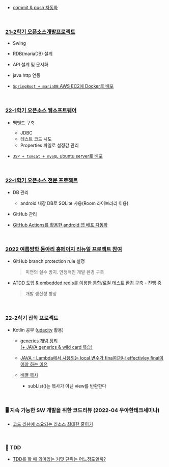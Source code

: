 * [commit & push 자동화](./auto-commit)

<br>

### [21-2학기 오픈소스개발프로젝트](https://github.com/1M1S)
  * Swing
  * RDB(mariaDB) 설계
  * API 설계 및 문서화
  * java http 연동
  
  * [`SpringBoot + mariaDB` AWS EC2에 Docker로  배포](./project-record/oss-dev-project.md)

<br>

### [22-1학기 오픈소스 웹소프트웨어](https://github.com/chisan01/balance_game_community)
  
  - 백엔드 구축
    - JDBC
    - 테스트 코드 시도
    - Properties 파일로 설정값 관리
  
  - [`JSP + tomcat + mySQL` ubuntu server로 배포](./project-record/web-oss.md)

<br>

### [22-1학기 오픈소스 전문 프로젝트](https://github.com/cbnuEarthProtector)
  
  - DB 관리
    - android 내장 DB로 SQLite 사용(Room 라이브러리 이용)
  
  - GitHub 관리

  - [GitHub Actions를 활용한 android 앱 배포 자동화](./project-record/oss-android.md)

<br>

### [2022 여름방학 동아리 홈페이지 리뉴얼 프로젝트 참여](https://github.com/SAMMaru5/SAMMaruServer)

  - GitHub branch protection rule 설정
    > 미연의 실수 방지. 안정적인 개발 환경 구축

  - [ATDD 도입 & embedded redis를 이용한 통합/로컬 테스트 환경 구축](./project-record/sammaru-server/2022-10-13.md) - 진행 중
    > 개발 생산성 향상

<br>

### 22-2학기 산학 프로젝트
  - Kotlin 공부 ([udacity](https://www.udacity.com/course/kotlin-bootcamp-for-programmers--ud9011) 활용)

    - [generics 개념 정리 <br> (+ JAVA generics & wild card 복습)](./Kotlin/generic-and-wildcard.md)

    - [JAVA - Lambda에서 사용되는 local 변수가 final이거나 effectivley final이어야 하는 이유](./JAVA/local-variable-in-lambda.md)

    - [배열 복사](./Kotlin/array-copy.md)
       - subList()는 복사가 아닌 view를 반환한다

<br>

### 🖥 지속 가능한 SW 개발을 위한 코드리뷰 (2022-04 우아한테크세미나)

- [코드 리뷰에 소요되는 리소스 최대한 줄이기](./Etc/code-review-tip.md)

<br>

### 📕 TDD

- [TDD를 할 때 의미있는 커밋 단위는 어느정도일까?](./Git/commit-when-tdd.md)

